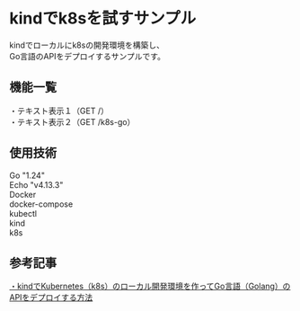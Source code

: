 # kindでk8sを試すサンプル  
kindでローカルにk8sの開発環境を構築し、  
Go言語のAPIをデプロイするサンプルです。  
  
## 機能一覧  
・テキスト表示１（GET /）  
・テキスト表示２（GET /k8s-go）  
  
## 使用技術  
Go "1.24"  
Echo "v4.13.3"  
Docker  
docker-compose  
kubectl  
kind  
k8s  
  
## 参考記事  
[・kindでKubernetes（k8s）のローカル開発環境を作ってGo言語（Golang）のAPIをデプロイする方法](https://golang.tomoyuki65.com/how-to-build-a-k8s-development-environment-with-kind)  
  